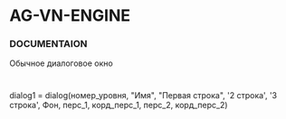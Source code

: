 # AG-VN-ENGINE
### DOCUMENTAION
Обычное диалоговое окно 
#
dialog1 = dialog(номер_уровня, "Имя", "Первая строка", '2 строка', '3 строка', Фон, перс_1, корд_перс_1, перс_2, корд_перс_2)
